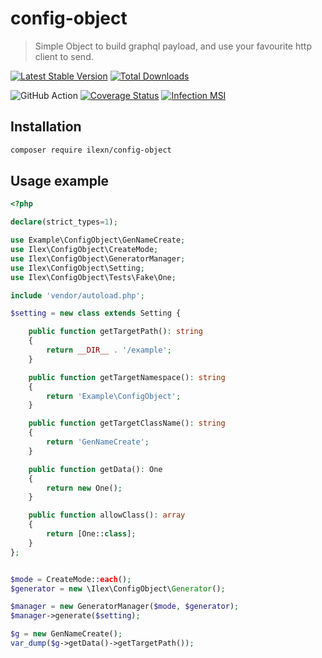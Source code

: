 # config-object
> Simple Object to build graphql payload, and use your favourite http client to send.

[![Latest Stable Version](https://poser.pugx.org/ilexn/config-object/v/stable)](https://packagist.org/packages/ilexn/config-object)
[![Total Downloads](https://poser.pugx.org/ilexn/config-object/downloads)](https://packagist.org/packages/ilexn/config-object)

![GitHub Action](https://github.com/iLexN/config-object/workflows/CI%20Check/badge.svg)
[![Coverage Status](https://coveralls.io/repos/github/iLexN/config-object/badge.svg?branch=master)](https://coveralls.io/github/iLexN/config-object?branch=master)
[![Infection MSI](https://badge.stryker-mutator.io/github.com/iLexN/config-object/master)](https://infection.github.io)

## Installation
```sh
composer require ilexn/config-object
```

## Usage example
```php
<?php

declare(strict_types=1);

use Example\ConfigObject\GenNameCreate;
use Ilex\ConfigObject\CreateMode;
use Ilex\ConfigObject\GeneratorManager;
use Ilex\ConfigObject\Setting;
use Ilex\ConfigObject\Tests\Fake\One;

include 'vendor/autoload.php';

$setting = new class extends Setting {

    public function getTargetPath(): string
    {
        return __DIR__ . '/example';
    }

    public function getTargetNamespace(): string
    {
        return 'Example\ConfigObject';
    }

    public function getTargetClassName(): string
    {
        return 'GenNameCreate';
    }

    public function getData(): One
    {
        return new One();
    }

    public function allowClass(): array
    {
        return [One::class];
    }
};


$mode = CreateMode::each();
$generator = new \Ilex\ConfigObject\Generator();

$manager = new GeneratorManager($mode, $generator);
$manager->generate($setting);

$g = new GenNameCreate();
var_dump($g->getData()->getTargetPath());
```
